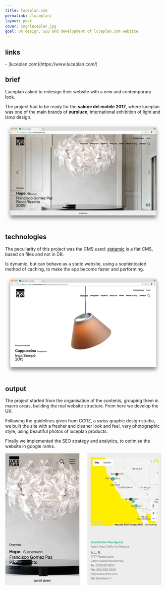 ```yaml
---
title: luceplan.com
permalink: /luceplan/
layout: post
cover: img/luceplan.jpg
goal: UX design, SEO and development of luceplan.com website
---
```


<h2>links</h2>
- [luceplan.com](https://www.luceplan.com/)

<h2>brief</h2>
<p>Luceplan asked to redesign their website with a new and contemporary look.</p>
<p>The project had to be ready for the <b>salone del mobile 2017</b>, where luceplan was one of the main brands of <b>euroluce</b>, international exhibition of light and lamp design.</p>

<img src="../img/luceplan/lp1.png" alt="home desktop" />

<h2>technologies</h2>
<p>The peculiarity of this project was the CMS used: <a href="https://statamic.com/">statamic</a> is a flat CMS, based on files and not in DB.</p>
<p>Is dynamic, but can behave as a static website, using a sophisticated method of caching, to make the app become faster and performing.</p>

<img src="../img/luceplan/lp2.png" alt="product detail desktop" />

<h2>output</h2>
<p>The project started from the organisation of the contents, grouping them in macro areas, building the real website structure. From here we develop the UX.</p>
<p>Following the guidelines given from CCRZ, a swiss graphic design studio, we built the site with a fresher and cleaner look and feel, very photographic style, using beautiful photos of luceplan products.</p>
<p>Finally we implemented the SEO strategy and analytics, to optimise the website in google ranks.</p>

<img src="../img/luceplan/lp3.jpg" alt="mobile screens" />
